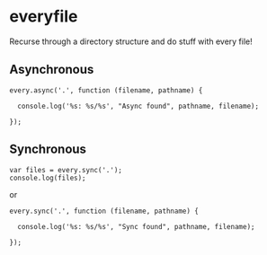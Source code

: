 # everyfile
Recurse through a directory structure and do stuff with every file!

## Asynchronous

```
every.async('.', function (filename, pathname) {

  console.log('%s: %s/%s', "Async found", pathname, filename);

});
```


## Synchronous

```
var files = every.sync('.');
console.log(files);
```
  or
```
every.sync('.', function (filename, pathname) {

  console.log('%s: %s/%s', "Sync found", pathname, filename);

});
```
